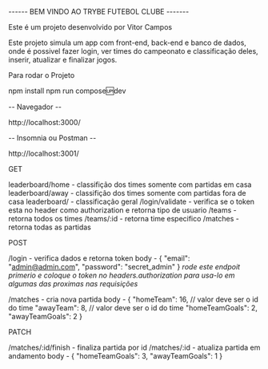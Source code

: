 ------ BEM VINDO AO TRYBE FUTEBOL CLUBE -------

Este é um projeto desenvolvido por Vitor Campos

Este projeto simula um app com front-end, back-end e banco de dados,
onde é possivel fazer login, ver times do campeonato e classificação deles, inserir, atualizar e finalizar jogos. 

Para rodar o Projeto

npm install
npm run compose:up:dev

-- Navegador --

http://localhost:3000/

-- Insomnia ou Postman --

http://localhost:3001/

GET

leaderboard/home - classifição dos times somente com partidas em casa
leaderboard/away - classifição dos times somente com partidas fora de casa
leaderboard/ - classificação geral
/login/validate - verifica se o token esta no header como authorization e retorna tipo de usuario
/teams - retorna todos os times
/teams/:id - retorna time especifico
/matches - retorna todas as partidas

POST

/login - verifica dados e retorna token
    body - {
  "email": "admin@admin.com",
  "password": "secret_admin"
}
*rode este endpoit primerio e coloque o token no headers.authorization para
usa-lo em algumas das proximas nas requisições*

/matches - cria nova partida
    body - {
  "homeTeam": 16, // valor deve ser o id do time
  "awayTeam": 8, // valor deve ser o id do time
  "homeTeamGoals": 2,
  "awayTeamGoals": 2
}


PATCH 

/matches/:id/finish - finaliza partida por id
/matches/:id - atualiza partida em andamento
    body - {
  "homeTeamGoals": 3,
  "awayTeamGoals": 1
}
